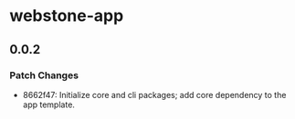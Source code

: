 # webstone-app

## 0.0.2
### Patch Changes

- 8662f47: Initialize core and cli packages; add core dependency to the app template.
